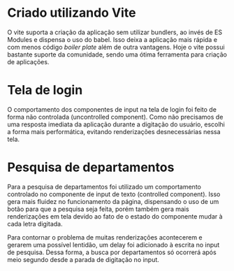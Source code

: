 # Criado utilizando Vite

O vite suporta a criação da aplicação sem utilizar bundlers, ao invés de ES Modules e dispensa o uso do babel.
Isso deixa a aplicação mais rápida e com menos código _boiler plate_ além de outra vantagens. Hoje o vite possui bastante suporte da comunidade, sendo uma ótima ferramenta para criação de aplicações.

# Tela de login

O comportamento dos componentes de input na tela de login foi feito de forma não controlada (uncontrolled component). Como não precisamos de uma resposta imediata da aplicação durante a digitação do usuário, escolhi a forma mais performática, evitando renderizações desnecessárias nessa tela.

# Pesquisa de departamentos

Para a pesquisa de departamentos foi utilizado um comportamento controlado no componente de input de texto (controlled component). Isso gera mais fluidez no funcionamento da página, dispensando o uso de um botão para que a pesquisa seja feita, porém também gera mais renderizações em tela devido ao fato de o estado do componente mudar à cada letra digitada.

Para contornar o problema de muitas renderizações acontecerem e gerarem uma possível lentidão, um delay foi adicionado à escrita no input de pesquisa. Dessa forma, a busca por departamentos só ocorrerá após meio segundo desde a parada de digitação no input.
